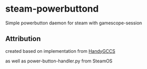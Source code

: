 # steam-powerbuttond
Simple powerbutton daemon for steam with gamescope-session

## Attribution

created based on implementation from [HandyGCCS](https://github.com/ShadowBlip/HandyGCCS/blob/10bf0da2bbe06b4e6c608e157f26628b6d848042/src/handycon/utilities.py#L351)

as well as power-button-handler.py from SteamOS